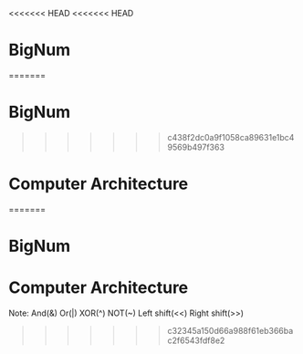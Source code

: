 <<<<<<< HEAD
<<<<<<< HEAD
# BigNum
=======
# BigNum
>>>>>>> c438f2dc0a9f1058ca89631e1bc49569b497f363
# Computer Architecture
=======
# BigNum
# Computer Architecture
Note:
	And(&)
	Or(|)
	XOR(^)
	NOT(~)
	Left shift(<<)
	Right shift(>>)
	
>>>>>>> c32345a150d66a988f61eb366bac2f6543fdf8e2
